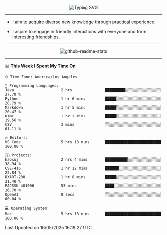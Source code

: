<p align="center">
  <img src="https://readme-typing-svg.demolab.com?font=Fira+Code&weight=500&size=32&duration=2500&pause=1600&center=true&vCenter=true&random=false&width=1024&height=64&lines=Hi+there+%F0%9F%91%8B;I'm+delighted+you+could+make+it+here+%F0%9F%8E%89;I'm+Harry%2C+a+college+student+still+finding+my+way" alt="Typing SVG" />
</p>


---


- I aim to acquire diverse new knowledge through practical experience.

- I aspire to engage in friendly interactions with everyone and form interesting friendships.


---


<p align="center">
  <img src="https://github-readme-stats.vercel.app/api?username=Harry-Jing&show_icons=true" alt="github-readme-stats"/>
</p>


---

<!--START_SECTION:waka-->
📊 **This Week I Spent My Time On** 

```text
🕑︎ Time Zone: America/Los_Angeles

💬 Programming Languages: 
Java                     2 hrs               █████████░░░░░░░░░░░░░░░░   37.70 % 
Python                   1 hr 6 mins         █████░░░░░░░░░░░░░░░░░░░░   20.79 % 
Markdown                 1 hr 5 mins         █████░░░░░░░░░░░░░░░░░░░░   20.47 % 
HTML                     1 hr 2 mins         █████░░░░░░░░░░░░░░░░░░░░   19.56 % 
CSV                      3 mins              ░░░░░░░░░░░░░░░░░░░░░░░░░   01.11 % 

🔥 Editors: 
VS Code                  5 hrs 18 mins       █████████████████████████   100.00 % 

🐱‍💻 Projects: 
haoxuj                   2 hrs 4 mins        ██████████░░░░░░░░░░░░░░░   38.94 % 
CSE-416                  1 hr 12 mins        ██████░░░░░░░░░░░░░░░░░░░   22.84 % 
DXART-200                1 hr 8 mins         █████░░░░░░░░░░░░░░░░░░░░   21.48 % 
PACSSK-401006            53 mins             ████░░░░░░░░░░░░░░░░░░░░░   16.70 % 
OpenAI                   0 secs              ░░░░░░░░░░░░░░░░░░░░░░░░░   00.04 % 

💻 Operating System: 
Mac                      5 hrs 18 mins       █████████████████████████   100.00 % 
```


 Last Updated on 16/05/2025 16:19:27 UTC
<!--END_SECTION:waka-->

